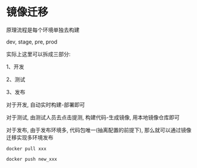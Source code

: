 # 镜像迁移

原理流程是每个环境单独去构建

dev, stage, pre, prod

实际上这里可以拆成三部分:

1、开发

2、测试

3、发布



对于开发, 自动实时构建-部署即可

对于测试, 由测试人员去点击提测, 构建代码-生成镜像, 用本地镜像仓库即可

对于发布, 由于发布环境多, 代码包唯一(抽离配置的前提下), 那么就可以通过镜像迁移实现多环境发布

```
docker pull xxx

docker push new_xxx
```

